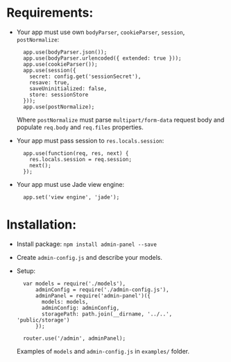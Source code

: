 # Requirements:

- Your app must use own `bodyParser`, `cookieParser`, `session`, `postNormalize`:

        app.use(bodyParser.json());
        app.use(bodyParser.urlencoded({ extended: true }));
        app.use(cookieParser());
        app.use(session({
          secret: config.get('sessionSecret'),
          resave: true,
          saveUninitialized: false,
          store: sessionStore
        }));
        app.use(postNormalize);
        
    Where `postNormalize` must parse `multipart/form-data` request body and 
    populate `req.body` and `req.files` properties.

- Your app must pass session to `res.locals.session`:

        app.use(function(req, res, next) {
          res.locals.session = req.session;
          next();
        });

- Your app must use Jade view engine:

        app.set('view engine', 'jade');

# Installation:
- Install package: `npm install admin-panel --save`
- Create `admin-config.js` and describe your models.
- Setup:

        var models = require('./models'),
            adminConfig = require('./admin-config.js'),
            adminPanel = require('admin-panel')({
              models: models,
              adminConfig: adminConfig,
              storagePath: path.join(__dirname, '../..', 'public/storage')
            });
        
        router.use('/admin', adminPanel);

    Examples of `models` and `admin-config.js` in `examples/` folder.
